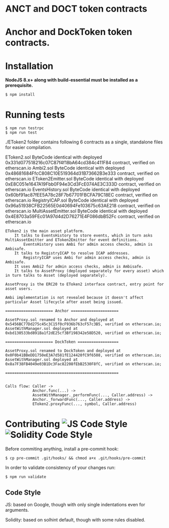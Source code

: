 # ANCT and DOCT token contracts
Anchor and DockToken token contracts.
=========

# Installation

**NodeJS 8.x+ along with build-essential must be installed as a prerequisite.**
```
$ npm install
```

# Running tests

```
$ npm run testrpc
$ npm run test
```

./EToken2 folder contains following 6 contracts as a single, standalone files for easier compilation.

EToken2.sol ByteCode identical with deployed 0x331d077518216c07C87f4f18bA64cd384c411F84 contract, verified on etherscan.io
Ambi2.sol ByteCode identical with deployed 0x48681684FfcC808C10E519364d31B73662B3e333 contract, verified on etherscan.io
EToken2Emitter.sol ByteCode identical with deployed 0xE8C051e1647A19Fbb0F94e3Cd3FcE074AE3C333D contract, verified on etherscan.io
EventsHistory.sol ByteCode identical with deployed 0x60bf91ac87fEE5A78c28F7b67701FBCFA79C18EC contract, verified on etherscan.io
RegistryICAP.sol ByteCode identical with deployed 0x96a51938CFB22565E0d40694Fe103675c63AE218 contract, verified on etherscan.io
MultiAssetEmitter.sol ByteCode identical with deployed 0x4E8703a59FEc01A97d4d2D76271E4F086dbB52Fc contract, verified on etherscan.io

```
EToken2 is the main asset platform.
    It talks to EventsHistory to store events, which in turn asks MultiAssetEmitter and EToken2Emitter for event definitions.
        EventsHistory uses Ambi for admin access checks, admin is Ambisafe.
    It talks to RegistryICAP to resolve ICAP addresses.
        RegistryICAP uses Ambi for admin access checks, admin is Ambisafe.
    It uses Ambi2 for admin access checks, admin is Ambisafe.
    It talks to AssetProxy (deployed separately for every asset) which in turn talks to Asset (deployed separately).

AssetProxy is the ERC20 to EToken2 interface contract, entry point for asset users.

Ambi implementation is not revealed because it doesn't affect particular Asset lifecycle after asset being issued.

===================== Anchor =====================

AssetProxy.sol renamed to Anchor and deployed at 0x5456BC77Dd275c45c3C15f0cF936b763cF57c3B5, verified on etherscan.io;
AssetWithManager.sol deployed at 0xbd130533bd891Ba1f2dE25cf3Bf198342e58D520, verified on etherscan.io;

===================== DockToken ==================

AssetProxy.sol renamed to DockToken and deployed at 0x0F0b41BBeDD1750eE3A7d581fE124420fC9f6508, verified on etherscan.io;
AssetWithManager.sol deployed at 0x8a7F38FB4049e03B1Dc3Fac82208fEbB2530F8fC, verified on etherscan.io;

==================================================


Calls flow: Caller ->
            Anchor.func(...) ->
            AssetWithManager._performFunc(..., Caller.address) ->
            Anchor._forwardFunc(..., Caller.address) ->
            EToken2.proxyFunc(..., symbol, Caller.address)
```

# Contributing ![JS Code Style](https://img.shields.io/badge/js--style-extends--google-green.svg "JS Code Style") ![Solidity Code Style](https://img.shields.io/badge/sol--style-ambisafe-red.svg "Solidity Code Style")

Before commiting anything, install a pre-commit hook:
```
$ cp pre-commit .git/hooks/ && chmod a+x .git/hooks/pre-commit
```

In order to validate consistency of your changes run:
```
$ npm run validate
```

## Code Style

JS: based on Google, though with only single indentations even for arguments.

Solidity: based on solhint default, though with some rules disabled.
